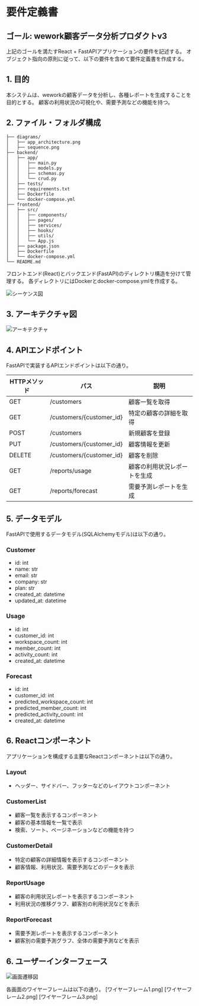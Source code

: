 # 要件定義書
## ゴール: wework顧客データ分析プロダクトv3

上記のゴールを満たすReact + FastAPIアプリケーションの要件を記述する。
オブジェクト指向の原則に従って、以下の要件を含めて要件定義書を作成する。

## 1. 目的
本システムは、weworkの顧客データを分析し、各種レポートを生成することを目的とする。
顧客の利用状況の可視化や、需要予測などの機能を持つ。

## 2. ファイル・フォルダ構成
```
├── diagrams/
│   ├── app_architecture.png
│   ├── sequence.png
├── backend/
│   ├── app/
│   │   ├── main.py
│   │   ├── models.py
│   │   ├── schemas.py
│   │   └── crud.py
│   ├── tests/
│   ├── requirements.txt
│   ├── Dockerfile
│   └── docker-compose.yml
├── frontend/
│   ├── src/
│   │   ├── components/
│   │   ├── pages/
│   │   ├── services/
│   │   ├── hooks/
│   │   ├── utils/
│   │   └── App.js
│   ├── package.json
│   ├── Dockerfile
│   └── docker-compose.yml
└── README.md
```

フロントエンド(React)とバックエンド(FastAPI)のディレクトリ構造を分けて管理する。
各ディレクトリにはDockerとdocker-compose.ymlを作成する。

![シーケンス図](diagrams/sequence.png)

## 3. アーキテクチャ図
![アーキテクチャ](diagrams/app_architecture.png)

## 4. APIエンドポイント
FastAPIで実装するAPIエンドポイントは以下の通り。

| HTTPメソッド | パス | 説明 |
| --- | --- | --- |
| GET | /customers | 顧客一覧を取得 |
| GET | /customers/{customer_id} | 特定の顧客の詳細を取得 |
| POST | /customers | 新規顧客を登録 |
| PUT | /customers/{customer_id} | 顧客情報を更新 |
| DELETE | /customers/{customer_id} | 顧客を削除 |
| GET | /reports/usage | 顧客の利用状況レポートを生成 |
| GET | /reports/forecast | 需要予測レポートを生成 |

## 5. データモデル
FastAPIで使用するデータモデル(SQLAlchemyモデル)は以下の通り。

### Customer
- id: int
- name: str
- email: str
- company: str
- plan: str
- created_at: datetime
- updated_at: datetime

### Usage
- id: int
- customer_id: int
- workspace_count: int
- member_count: int
- activity_count: int
- created_at: datetime

### Forecast
- id: int
- customer_id: int
- predicted_workspace_count: int
- predicted_member_count: int
- predicted_activity_count: int
- created_at: datetime

## 6. Reactコンポーネント
アプリケーションを構成する主要なReactコンポーネントは以下の通り。

### Layout
- ヘッダー、サイドバー、フッターなどのレイアウトコンポーネント

### CustomerList
- 顧客一覧を表示するコンポーネント
- 顧客の基本情報を一覧で表示
- 検索、ソート、ページネーションなどの機能を持つ

### CustomerDetail
- 特定の顧客の詳細情報を表示するコンポーネント
- 顧客情報、利用状況、需要予測などのデータを表示

### ReportUsage
- 顧客の利用状況レポートを表示するコンポーネント
- 利用状況の推移グラフ、顧客別の利用状況などを表示

### ReportForecast
- 需要予測レポートを表示するコンポーネント
- 顧客別の需要予測グラフ、全体の需要予測などを表示

## 6. ユーザーインターフェース
![画面遷移図](diagrams/screen_transition.png)

各画面のワイヤーフレームは以下の通り。
[ワイヤーフレーム1.png]
[ワイヤーフレーム2.png]
[ワイヤーフレーム3.png]